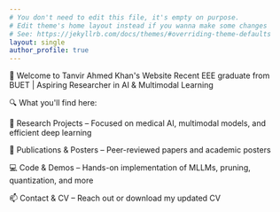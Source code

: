 ```yaml
---
# You don't need to edit this file, it's empty on purpose.
# Edit theme's home layout instead if you wanna make some changes
# See: https://jekyllrb.com/docs/themes/#overriding-theme-defaults
layout: single
author_profile: true
---
```

👋 Welcome to Tanvir Ahmed Khan's Website
Recent EEE graduate from BUET | Aspiring Researcher in AI & Multimodal Learning

🔍 What you'll find here:

🧠 Research Projects – Focused on medical AI, multimodal models, and efficient deep learning

📄 Publications & Posters – Peer-reviewed papers and academic posters

💻 Code & Demos – Hands-on implementation of MLLMs, pruning, quantization, and more

📫 Contact & CV – Reach out or download my updated CV